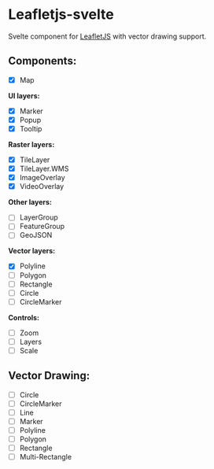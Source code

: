 # Leafletjs-svelte 

Svelte component for [LeafletJS](https://leafletjs.com/) with vector drawing support.


## Components:

- [x] Map
 
**UI layers:**
- [x] Marker
- [x] Popup
- [x] Tooltip

**Raster layers:**
- [x] TileLayer
- [x] TileLayer.WMS
- [x] ImageOverlay
- [x] VideoOverlay

**Other layers:**
- [ ] LayerGroup
- [ ] FeatureGroup
- [ ] GeoJSON

**Vector layers:**
- [x] Polyline
- [ ] Polygon
- [ ] Rectangle
- [ ] Circle
- [ ] CircleMarker

**Controls:**
- [ ] Zoom
- [ ] Layers
- [ ] Scale

## Vector Drawing:

- [ ] Circle
- [ ] CircleMarker
- [ ] Line
- [ ] Marker
- [ ] Polyline
- [ ] Polygon
- [ ] Rectangle
- [ ] Multi-Rectangle
